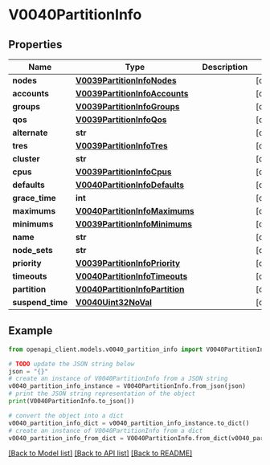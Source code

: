 # V0040PartitionInfo


## Properties

Name | Type | Description | Notes
------------ | ------------- | ------------- | -------------
**nodes** | [**V0039PartitionInfoNodes**](V0039PartitionInfoNodes.md) |  | [optional] 
**accounts** | [**V0039PartitionInfoAccounts**](V0039PartitionInfoAccounts.md) |  | [optional] 
**groups** | [**V0039PartitionInfoGroups**](V0039PartitionInfoGroups.md) |  | [optional] 
**qos** | [**V0039PartitionInfoQos**](V0039PartitionInfoQos.md) |  | [optional] 
**alternate** | **str** |  | [optional] 
**tres** | [**V0039PartitionInfoTres**](V0039PartitionInfoTres.md) |  | [optional] 
**cluster** | **str** |  | [optional] 
**cpus** | [**V0039PartitionInfoCpus**](V0039PartitionInfoCpus.md) |  | [optional] 
**defaults** | [**V0040PartitionInfoDefaults**](V0040PartitionInfoDefaults.md) |  | [optional] 
**grace_time** | **int** |  | [optional] 
**maximums** | [**V0040PartitionInfoMaximums**](V0040PartitionInfoMaximums.md) |  | [optional] 
**minimums** | [**V0039PartitionInfoMinimums**](V0039PartitionInfoMinimums.md) |  | [optional] 
**name** | **str** |  | [optional] 
**node_sets** | **str** |  | [optional] 
**priority** | [**V0039PartitionInfoPriority**](V0039PartitionInfoPriority.md) |  | [optional] 
**timeouts** | [**V0040PartitionInfoTimeouts**](V0040PartitionInfoTimeouts.md) |  | [optional] 
**partition** | [**V0040PartitionInfoPartition**](V0040PartitionInfoPartition.md) |  | [optional] 
**suspend_time** | [**V0040Uint32NoVal**](V0040Uint32NoVal.md) |  | [optional] 

## Example

```python
from openapi_client.models.v0040_partition_info import V0040PartitionInfo

# TODO update the JSON string below
json = "{}"
# create an instance of V0040PartitionInfo from a JSON string
v0040_partition_info_instance = V0040PartitionInfo.from_json(json)
# print the JSON string representation of the object
print(V0040PartitionInfo.to_json())

# convert the object into a dict
v0040_partition_info_dict = v0040_partition_info_instance.to_dict()
# create an instance of V0040PartitionInfo from a dict
v0040_partition_info_from_dict = V0040PartitionInfo.from_dict(v0040_partition_info_dict)
```
[[Back to Model list]](../README.md#documentation-for-models) [[Back to API list]](../README.md#documentation-for-api-endpoints) [[Back to README]](../README.md)


